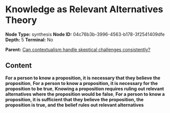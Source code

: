 # Knowledge as Relevant Alternatives Theory

**Node Type:** synthesis
**Node ID:** 04c76b3b-3996-4563-b178-3f2541409dfe
**Depth:** 5
**Terminal:** No

**Parent:** [Can contextualism handle skeptical challenges consistently?](can-contextualism-handle-skeptical-challenges-consistently-antithesis-f53c70de-6d11-4f24-bb90-4135585c8201.md)

## Content

**For a person to know a proposition, it is necessary that they believe the proposition**, **For a person to know a proposition, it is necessary for the proposition to be true**, **Knowing a proposition requires ruling out relevant alternatives where the proposition would be false**, **For a person to know a proposition, it is sufficient that they believe the proposition, the proposition is true, and the belief rules out relevant alternatives**
